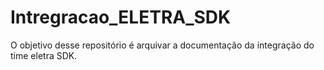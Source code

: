 # Intregracao_ELETRA_SDK
O objetivo desse repositório é arquivar a documentação da integração do time eletra SDK.

